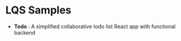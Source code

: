 # LQS Samples


- **Todo** : A simplified collaborative todo list React app with functional backend
